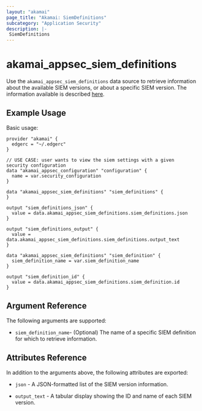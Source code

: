 ```yaml
---
layout: "akamai"
page_title: "Akamai: SiemDefinitions"
subcategory: "Application Security"
description: |-
 SiemDefinitions
---
```


# akamai_appsec_siem_definitions

Use the `akamai_appsec_siem_definitions` data source to retrieve information about the available SIEM versions, or about a specific SIEM version. The information available is described [here](https://developer.akamai.com/api/cloud_security/application_security/v1.html#getsiemversions).

## Example Usage

Basic usage:

```hcl
provider "akamai" {
  edgerc = "~/.edgerc"
}

// USE CASE: user wants to view the siem settings with a given security configuration
data "akamai_appsec_configuration" "configuration" {
  name = var.security_configuration
}

data "akamai_appsec_siem_definitions" "siem_definitions" {
}

output "siem_definitions_json" {
  value = data.akamai_appsec_siem_definitions.siem_definitions.json
}

output "siem_definitions_output" {
  value = data.akamai_appsec_siem_definitions.siem_definitions.output_text
}

data "akamai_appsec_siem_definitions" "siem_definition" {
  siem_definition_name = var.siem_definition_name
}

output "siem_definition_id" {
  value = data.akamai_appsec_siem_definitions.siem_definition.id
}
```

## Argument Reference

The following arguments are supported:

* `siem_definition_name`- (Optional) The name of a specific SIEM definition for which to retrieve information.

## Attributes Reference

In addition to the arguments above, the following attributes are exported:

* `json` - A JSON-formatted list of the SIEM version information.

* `output_text` - A tabular display showing the ID and name of each SIEM version.

